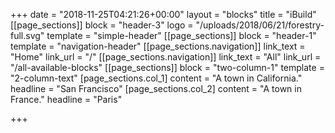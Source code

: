 +++
date = "2018-11-25T04:21:26+00:00"
layout = "blocks"
title = "iBuild"
[[page_sections]]
block = "header-3"
logo = "/uploads/2018/06/21/forestry-full.svg"
template = "simple-header"
[[page_sections]]
block = "header-1"
template = "navigation-header"
[[page_sections.navigation]]
link_text = "Home"
link_url = "/"
[[page_sections.navigation]]
link_text = "All"
link_url = "/all-available-blocks"
[[page_sections]]
block = "two-column-1"
template = "2-column-text"
[page_sections.col_1]
content = "A town in California."
headline = "San Francisco"
[page_sections.col_2]
content = "A town in France."
headline = "Paris"

+++

